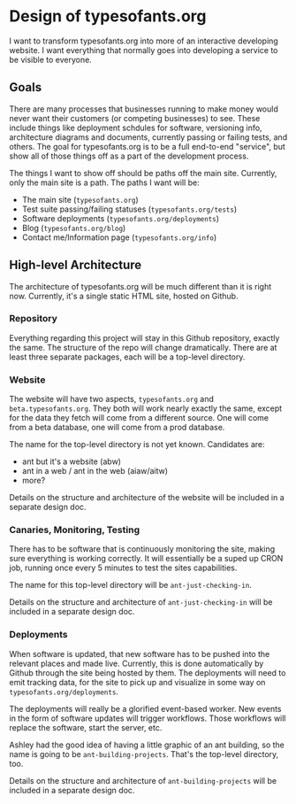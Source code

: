 # Design of typesofants.org

I want to transform typesofants.org into more of an interactive developing website. I want everything that normally goes into developing a service to be visible to everyone.

## Goals

There are many processes that businesses running to make money would never want their customers (or competing businesses) to see. These include things like deployment schdules for software, versioning info, architecture diagrams and documents, currently passing or failing tests, and others. The goal for typesofants.org is to be a full end-to-end "service", but show all of those things off as a part of the development process.

The things I want to show off should be paths off the main site. Currently, only the main site is a path. The paths I want will be:

- The main site (`typesofants.org`)
- Test suite passing/failing statuses (`typesofants.org/tests`)
- Software deployments (`typesofants.org/deployments`)
- Blog (`typesofants.org/blog`)
- Contact me/Information page (`typesofants.org/info`)

## High-level Architecture

The architecture of typesofants.org will be much different than it is right now. Currently, it's a single static HTML site, hosted on Github.

### Repository

Everything regarding this project will stay in this Github repository, exactly the same. The structure of the repo will change dramatically. There are at least three separate packages, each will be a top-level directory.

### Website

The website will have two aspects, `typesofants.org` and `beta.typesofants.org`. They both will work nearly exactly the same, except for the data they fetch will come from a different source. One will come from a beta database, one will come from a prod database.

The name for the top-level directory is not yet known. Candidates are:
- ant but it's a website (abw)
- ant in a web / ant in the web (aiaw/aitw)
- more?

Details on the structure and architecture of the website will be included in a separate design doc.

### Canaries, Monitoring, Testing

There has to be software that is continuously monitoring the site, making sure everything is working correctly. It will essentially be a suped up CRON job, running once every 5 minutes to test the sites capabilities.

The name for this top-level directory will be `ant-just-checking-in`.

Details on the structure and architecture of `ant-just-checking-in` will be included in a separate design doc.

### Deployments

When software is updated, that new software has to be pushed into the relevant places and made live. Currently, this is done automatically by Github through the site being hosted by them. The deployments will need to emit tracking data, for the site to pick up and visualize in some way on `typesofants.org/deployments`.

The deployments will really be a glorified event-based worker. New events in the form of software updates will trigger workflows. Those workflows will replace the software, start the server, etc.

Ashley had the good idea of having a little graphic of an ant building, so the name is going to be `ant-building-projects`. That's the top-level directory, too.

Details on the structure and architecture of `ant-building-projects` will be included in a separate design doc.
